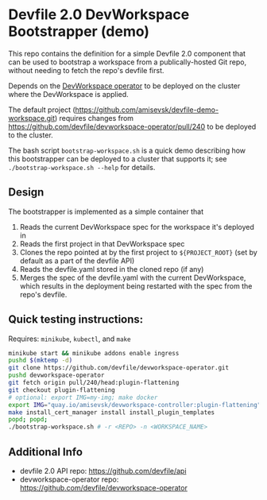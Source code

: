 # Devfile 2.0 DevWorkspace Bootstrapper (demo)

This repo contains the definition for a simple Devfile 2.0 component that can be used to bootstrap a workspace from a publically-hosted Git repo, without needing to fetch the repo's devfile first.

Depends on the [DevWorkspace operator](https://github.com/devfile/devworkspace-operator) to be deployed on the cluster where the DevWorkspace is applied.

The default project (https://github.com/amisevsk/devfile-demo-workspace.git) requires changes from https://github.com/devfile/devworkspace-operator/pull/240 to be deployed to the cluster.

The bash script `bootstrap-workspace.sh` is a quick demo describing how this bootstrapper can be deployed to a cluster that supports it; see `./bootstrap-workspace.sh --help` for details.

## Design
The bootstrapper is implemented as a simple container that
1. Reads the current DevWorkspace spec for the workspace it's deployed in
2. Reads the first project in that DevWorkspace spec
3. Clones the repo pointed at by the first project to `${PROJECT_ROOT}` (set by default as a part of the devfile API)
4. Reads the devfile.yaml stored in the cloned repo (if any)
5. Merges the spec of the devfile.yaml with the current DevWorkspace, which results in the deployment being restarted with the spec from the repo's devfile.

## Quick testing instructions:
Requires: `minikube`, `kubectl`, and `make`
```bash
minikube start && minikube addons enable ingress
pushd $(mktemp -d)
git clone https://github.com/devfile/devworkspace-operator.git
pushd devworkspace-operator
git fetch origin pull/240/head:plugin-flattening
git checkout plugin-flattening
# optional: export IMG=my-img; make docker
export IMG="quay.io/amisevsk/devworkspace-controller:plugin-flattening"
make install_cert_manager install install_plugin_templates
popd; popd;
./bootstrap-workspace.sh # -r <REPO> -n <WORKSPACE_NAME>
```

## Additional Info
- devfile 2.0 API repo: https://github.com/devfile/api
- devworkspace-operator repo: https://github.com/devfile/devworkspace-operator
